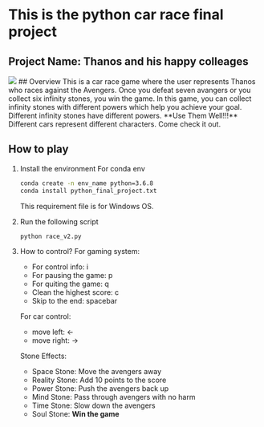 # This is the python car race final project
## Project Name: Thanos and his happy colleages

<img src='img/Demo.gif'>
## Overview
This is a car race game where the user represents Thanos who races against the Avengers. Once you defeat seven avangers or you collect six infinity stones, you win the game. In this game, you can collect infinity stones with different powers which help you achieve your goal. Different infinity stones have different powers. **Use Them Well!!!** Different cars represent different characters. Come check it out.

## How to play
1. Install the environment
    For conda env 
    ```bash
    conda create -n env_name python=3.6.8
    conda install python_final_project.txt
    ```
    This requirement file is for Windows OS.
2. Run the following script
    ```
    python race_v2.py
    ```
3. How to control?
    For gaming system:
    - For control info: i
    - For pausing the game: p
    - For quiting the game: q
    - Clean the highest score: c
    - Skip to the end: spacebar

    For car control:
    - move left: <-
    - move right: ->

    Stone Effects:
    - Space Stone: Move the avengers away
    - Reality Stone: Add 10 points to the score
    - Power Stone: Push the avengers back up
    - Mind Stone: Pass through avengers with no harm
    - Time Stone: Slow down the avengers
    - Soul Stone: **Win the game**

